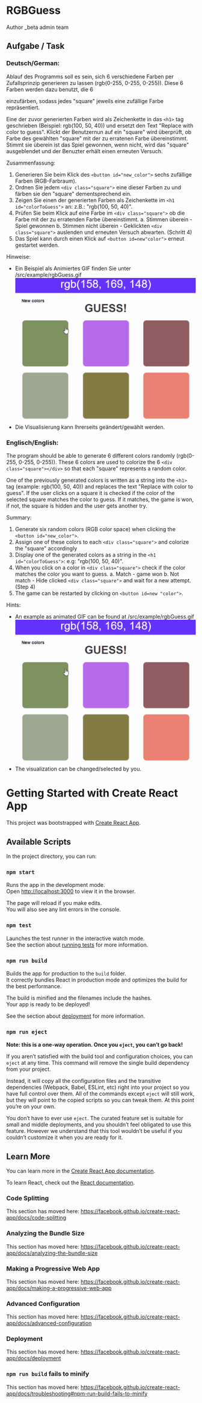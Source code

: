 # RGBGuess

Author _beta admin team

## Aufgabe / Task

### Deutsch/German:
Ablauf des Programms soll es sein, sich 6 verschiedene Farben per Zufallsprinzip generieren zu lassen (rgb(0-255, 0-255, 0-255)).
Diese 6 Farben werden dazu benutzt, die 6 <div class="square"></div> einzufärben, sodass jedes "square" jeweils eine zufällige Farbe repräsentiert.

Eine der zuvor generierten Farben wird als Zeichenkette in das `<h1>` tag geschrieben (Beispiel: rgb(100, 50, 40)) und ersetzt den Text "Replace with color to guess".
Klickt der Benutzernun auf ein "square" wird überprüft, ob Farbe des gewählten "square" mit der zu erratenen Farbe übereinstimmt. 
Stimmt sie überein ist das Spiel gewonnen, wenn nicht, wird das "square" ausgeblendet und der Benuzter erhält einen erneuten Versuch.

Zusammenfassung:
1. Generieren Sie beim Klick des `<button id="new_color">` sechs zufällige Farben (RGB-Farbraum).
2. Ordnen Sie jedem `<div class="square">` eine dieser Farben zu und färben sie den "square" dementsprechend ein.
3. Zeigen Sie einen der generierten Farben als Zeichenkette im `<h1 id="colorToGuess">` an: z.B.: "rgb(100, 50, 40)".
4. Prüfen Sie beim Klick auf eine Farbe im `<div class="square">` ob die Farbe mit der zu erratenden Farbe übereinstimmt.
  a. Stimmen überein - Spiel gewonnen
  b. Stimmen nicht überein - Geklickten `<div class="square">` auslenden und erneuten Versuch abwarten. (Schritt 4)
5. Das Spiel kann durch einen Klick auf `<button id=new"color">` erneut gestartet werden.

Hinweise:
- Ein Beispiel als Animiertes GIF finden Sie unter /src/example/rgbGuess.gif
![Example visualized](./src/example/rgbGuess.gif)
- Die Visualisierung kann Ihrerseits geändert/gewählt werden.


### Englisch/English:

The program should be able to generate 6 different colors randomly (rgb(0-255, 0-255, 0-255)).
These 6 colors are used to colorize the 6 `<div class="square"></div>` so that each "square" represents a random color.

One of the previously generated colors is written as a string into the `<h1>` tag (example: rgb(100, 50, 40)) and replaces the text "Replace with color to guess".
If the user clicks on a square it is checked if the color of the selected square matches the color to guess. 
If it matches, the game is won, if not, the square is hidden and the user gets another try.

Summary:
  1. Generate six random colors (RGB color space) when clicking the `<button id="new_color">`.
  2. Assign one of these colors to each `<div class="square">` and colorize the "square" accordingly
  3. Display one of the generated colors as a string in the `<h1 id="colorToGuess">`: e.g: "rgb(100, 50, 40)".
  4. When you click on a color in `<div class="square">` check if the color matches the color you want to guess.
    a. Match - game won
    b. Not match - Hide clicked `<div class="square">` and wait for a new attempt. (Step 4)
  5. The game can be restarted by clicking on `<button id=new "color">`.

Hints:
- An example as animated GIF can be found at /src/example/rgbGuess.gif
![Beispiel Visalisierung](./src/example/rgbGuess.gif)
- The visualization can be changed/selected by you.



# Getting Started with Create React App

This project was bootstrapped with [Create React App](https://github.com/facebook/create-react-app).

## Available Scripts

In the project directory, you can run:

### `npm start`

Runs the app in the development mode.<br>
Open [http://localhost:3000](http://localhost:3000) to view it in the browser.

The page will reload if you make edits.<br>
You will also see any lint errors in the console.

### `npm test`

Launches the test runner in the interactive watch mode.<br>
See the section about [running tests](https://facebook.github.io/create-react-app/docs/running-tests) for more information.

### `npm run build`

Builds the app for production to the `build` folder.<br>
It correctly bundles React in production mode and optimizes the build for the best performance.

The build is minified and the filenames include the hashes.<br>
Your app is ready to be deployed!

See the section about [deployment](https://facebook.github.io/create-react-app/docs/deployment) for more information.

### `npm run eject`

**Note: this is a one-way operation. Once you `eject`, you can’t go back!**

If you aren’t satisfied with the build tool and configuration choices, you can `eject` at any time. This command will remove the single build dependency from your project.

Instead, it will copy all the configuration files and the transitive dependencies (Webpack, Babel, ESLint, etc) right into your project so you have full control over them. All of the commands except `eject` will still work, but they will point to the copied scripts so you can tweak them. At this point you’re on your own.

You don’t have to ever use `eject`. The curated feature set is suitable for small and middle deployments, and you shouldn’t feel obligated to use this feature. However we understand that this tool wouldn’t be useful if you couldn’t customize it when you are ready for it.

## Learn More

You can learn more in the [Create React App documentation](https://facebook.github.io/create-react-app/docs/getting-started).

To learn React, check out the [React documentation](https://reactjs.org/).

### Code Splitting

This section has moved here: https://facebook.github.io/create-react-app/docs/code-splitting

### Analyzing the Bundle Size

This section has moved here: https://facebook.github.io/create-react-app/docs/analyzing-the-bundle-size

### Making a Progressive Web App

This section has moved here: https://facebook.github.io/create-react-app/docs/making-a-progressive-web-app

### Advanced Configuration

This section has moved here: https://facebook.github.io/create-react-app/docs/advanced-configuration

### Deployment

This section has moved here: https://facebook.github.io/create-react-app/docs/deployment

### `npm run build` fails to minify

This section has moved here: https://facebook.github.io/create-react-app/docs/troubleshooting#npm-run-build-fails-to-minify
